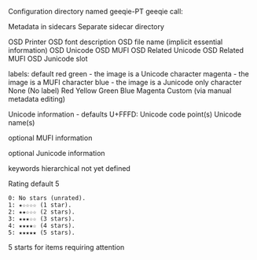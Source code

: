Configuration directory named geeqie-PT
geeqie call: 

Metadata in sidecars
Separate sidecar directory

OSD Printer
OSD font description
OSD file name (implicit essential information)
OSD Unicode
OSD MUFI
OSD Related Unicode
OSD Related MUFI
OSD Junicode slot

labels:
default red
green - the image is a Unicode character
magenta - the image is a MUFI character
blue - the image is a Junicode only character
    None (No label)
    Red
    Yellow
    Green
    Blue
    Magenta
    Custom (via manual metadata editing)

Unicode information - defaults U+FFFD:
Unicode code point(s)
Unicode name(s)

optional MUFI information

optional Junicode information


keywords hierarchical not yet defined

Rating default 5

    0: No stars (unrated).
    1: ★☆☆☆☆ (1 star).
    2: ★★☆☆☆ (2 stars).
    3: ★★★☆☆ (3 stars).
    4: ★★★★☆ (4 stars).
    5: ★★★★★ (5 stars).
	
5 starts for items requiring attention



